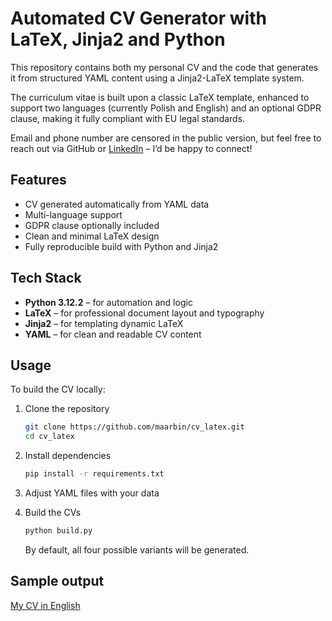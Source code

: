 # Automated CV Generator with LaTeX, Jinja2 and Python

This repository contains both my personal CV and the code that generates it from structured YAML content using a Jinja2-LaTeX template system.

The curriculum vitae is built upon a classic LaTeX template, enhanced to support two languages (currently Polish and English) and an optional GDPR clause, making it fully compliant with EU legal standards.

Email and phone number are censored in the public version, but feel free to reach out via GitHub or [LinkedIn](https://linkedin.com/in/binkowska-marta/) – I’d be happy to connect!

## Features

- CV generated automatically from YAML data
- Multi-language support
- GDPR clause optionally included
- Clean and minimal LaTeX design
- Fully reproducible build with Python and Jinja2

##  Tech Stack

- **Python 3.12.2** – for automation and logic
- **LaTeX** – for professional document layout and typography
- **Jinja2** – for templating dynamic LaTeX
- **YAML** – for clean and readable CV content

## Usage

To build the CV locally:

1. Clone the repository  
   ```bash
   git clone https://github.com/maarbin/cv_latex.git
   cd cv_latex
2. Install dependencies
    ```bash
    pip install -r requirements.txt
3. Adjust YAML files with your data

4. Build the CVs
    ```bash
    python build.py 
    ```
    By default, all four possible variants will be generated.

## Sample output

[My CV in English](https://maarbin.github.io/cv_latex/cv_en.pdf)